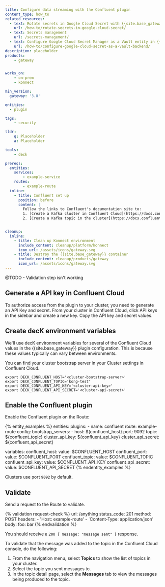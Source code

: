 ```yaml
---
title: Configure data streaming with the Confluent plugin
content_type: how_to
related_resources:
  - text: Rotate secrets in Google Cloud Secret with {{site.base_gateway}}
    url: /how-to/rotate-secrets-in-google-cloud-secret/
  - text: Secrets management
    url: /secrets-management/
  - text: Configure Google Cloud Secret Manager as a Vault entity in {{site.base_gateway}}
    url: /how-to/configure-google-cloud-secret-as-a-vault-backend/
description: placeholder
products:
    - gateway


works_on:
    - on-prem
    - konnect

min_version:
  gateway: '3.8'

entities: 
  - plugin

tags:
    - security

tldr:
    q: Placeholder
    a: Placeholder

tools:
    - deck

prereqs:
  entities:
    services:
        - example-service
    routes:
        - example-route
  inline:
    - title: Confluent set up
      position: before
      content: |
        Follow the links to Confluent's documentation site to:
        1. [Create a Kafka cluster in Confluent Cloud](https://docs.confluent.io/cloud/current/get-started/index.html#step-1-create-a-ak-cluster-in-ccloud)
        2. [Create a Kafka topic in the cluster](https://docs.confluent.io/cloud/current/get-started/index.html#step-2-create-a-ak-topic) called `kong-test`.


cleanup:
  inline:
    - title: Clean up Konnect environment
      include_content: cleanup/platform/konnect
      icon_url: /assets/icons/gateway.svg
    - title: Destroy the {{site.base_gateway}} container
      include_content: cleanup/products/gateway
      icon_url: /assets/icons/gateway.svg
---
```


@TODO - Validation step isn't working

## Generate a API key in Confluent Cloud

To authorize access from the plugin to your cluster, you need to generate an API Key and secret.
From your cluster in Confluent Cloud, click API keys in the sidebar and create a new key. Copy the API key and secret values.

## Create decK environment variables 

We'll use decK environment variables for several of the Confluent Cloud values in the {{site.base_gateway}} plugin configuration. This is because these values typically can vary between environments. 

You can find your cluster bootstrap server in your Cluster settings in Confluent Cloud. 

```
export DECK_CONFLUENT_HOST='<cluster-bootstrap-server>'
export DECK_CONFLUENT_TOPIC='kong-test'
export DECK_CONFLUENT_API_KEY='<cluster-api-key>'
export DECK_CONFLUENT_API_SECRET='<cluster-api-secret>'
```


## Enable the Confluent plugin

Enable the Confluent plugin on the Route:

{% entity_examples %}
entities:
  plugins:
    - name: confluent
      route: example-route
      config:
        bootstrap_servers:
        - host: ${confluent_host}
          port: 9092
        topic: ${confluent_topic}
        cluster_api_key: ${confluent_api_key}
        cluster_api_secret: ${confluent_api_secret}

variables:
  confluent_host:
    value: $CONFLUENT_HOST
  confluent_port:
    value: $CONFLUENT_PORT
  confluent_topic:
    value: $CONFLUENT_TOPIC
  confluent_api_key:
    value: $CONFLUENT_API_KEY
  confluent_api_secret:
    value: $CONFLUENT_API_SECRET
{% endentity_examples %}

Clusters use port `9092` by default.

## Validate

<!--fix!-->

Send a request to the Route to validate.

{% validation request-check %}
url: /anything
status_code: 201
method: POST
headers:
    - 'Host: example-route'
    - 'Content-Type: application/json'
body:
    foo: bar
{% endvalidation %}

You should receive a `200 { message: "message sent" }` response.

To validate that the message was added to the topic in the Confluent Cloud console, do the following:
1. From the navigation menu, select **Topics** to show the list of topics in your cluster.
2. Select the topic you sent messages to.
3. In the topic detail page, select the **Messages** tab to view the messages being produced to the topic.